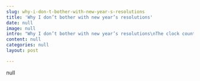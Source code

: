 ```yaml
---
slug: why-i-don-t-bother-with-new-year-s-resolutions
title: 'Why I don’t bother with new year’s resolutions'
date: null
image: null
intro: "Why I don’t bother with new year’s resolutions\nThe clock counted down, we all hugged, raised our glasses and wished each other a happy new year. Another year dawns and signals the clamour of self flagellation and semi panic worldwide as people resolve to change something or finally do that thing they planned to do X years ago. I used to be part of this well-meaning bunch who promised themselves and those around them that this new year would be different. It would be better. Of course lots of people manage to keep that resolve for a while before ditching it altogether. Psychologically, the need to be part of a mass decision-making hub is totally understandable. Makes you feel as if you’re fulfilling an unwritten global urge to make a change.\nBut why wait until the 31st day of the last month of any year or the 1st day of the first month of any year? You must realise by now that you just set yourself up to potentially fail (granted this doesn’t apply to everyone) or put unnecessary pressure on yourself to be defined by 12 arbitrary months. But that’s just how I have come to view the whole tradition of new year’s resolutions.\nSo what does a coach like me do instead? Well I start the first month of every year with a plan of what I need to do in the coming months; based on what I was trying to achieve the year before. I review how I got on with the previous year’s plans in terms of what goals still serve a purpose for me now, what else I need to do to accomplish that goal and what other goals I need to set to get closer to my ultimate long-term goal. Which then squarely forces me to identify and establish what that long-term goal should be! You see, we make goals all the time feeling at the time as if that thing we want to achieve is important.\nThat decision is often guided by things going on in our life at that point. If you periodically revisit that arch goal, you may realise that it isn’t serving your own greater good. It (the goal) may have ceased to matter. But because you are committed to seeing it through, you carry on regardless. Fast forward to new year’s eve and you may feel unaccomplished if you didn’t manage to achieve that goal, the very goal that wasn’t really any use to you anyway. For example, you may have wanted to stop drinking, lose weight, stop hanging out with that friend that drains you or change that job you hate. I’m not saying those goals don’t matter. Yet once you really examine why you set those goals in the first place, you might find that it isn’t the most important change you need to make at that point in your life.\nInstead, continuously look at the changes you want to make and ask yourself why. What will that change do for you. What will it not do. Does it matter if you don’t make that change. How important is it for you to make that change. How hard are you willing to work to get that thing you want? Answer those questions and you will find your direction. The last two questions will also show you that you don’t need to wait until new year’s eve to make that resolve to change. Change is continous. All year round. It can start in February. August. November. The main thing is to understand the purpose of the goal you’re setting, decide how important it is, make a plan, stick some dates in the plan so you are accountable and have fun realising the dream you wrote for yoursel.\nHappy 2017!"
content: null
categories: null
layout: post

---
```


null